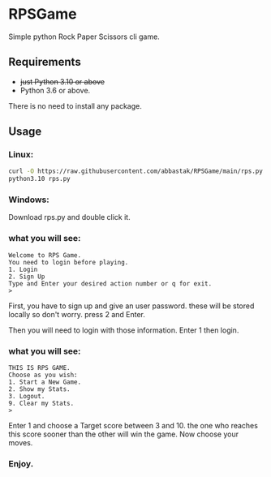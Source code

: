 # RPSGame
Simple python Rock Paper Scissors cli game.

## Requirements
- ~~just Python 3.10 or above~~
- Python 3.6 or above.

There is no need to install any package.

## Usage
### Linux: 
```bash
curl -O https://raw.githubusercontent.com/abbastak/RPSGame/main/rps.py
python3.10 rps.py
```
### Windows:
Download rps.py and double click it.

### what you will see:

```
Welcome to RPS Game.
You need to login before playing.
1. Login
2. Sign Up
Type and Enter your desired action number or q for exit.
>
```

First, you have to sign up and give an user password. these will be stored locally so don't worry. press 2 and Enter.

Then you will need to login with those information. Enter 1 then login.

### what you will see:

```
THIS IS RPS GAME.
Choose as you wish:
1. Start a New Game.
2. Show my Stats.
3. Logout.
9. Clear my Stats.
>
```

Enter 1 and choose a Target score between 3 and 10. the one who reaches this score sooner than the other will win the game. Now choose your moves.

### Enjoy.
